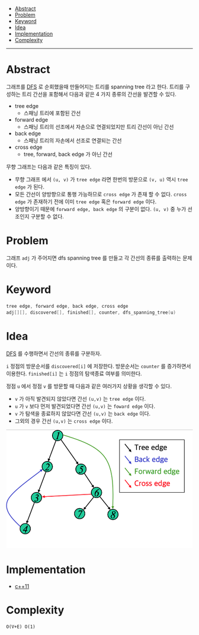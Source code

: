 - [Abstract](#abstract)
- [Problem](#problem)
- [Keyword](#keyword)
- [Idea](#idea)
- [Implementation](#implementation)
- [Complexity](#complexity)

-----

# Abstract

그래프를 [DFS](/fundamentals/graph/dfs/README.md) 로 순회했을때 만들어지는 트리를 spanning tree 라고 한다. 트리를 구성하는 트리 간선을 포함해서 다음과 같은 4 가지 종류의 간선을 발견할 수 있다.

- tree edge
  - 스패닝 트리에 포함된 간선
- forward edge
  - 스패닝 트리의 선조에서 자손으로 연결되었지만 트리 간선이 아닌 간선
- back edge
  - 스패닝 트리의 자손에서 선조로 연결되는 간선
- cross edge
  - tree, forward, back edge 가 아닌 간선

무향 그래프는 다음과 같은 특징이 있다.

- 무향 그래프 에서 `(u, v)` 가 `tree edge` 라면 한번의 방문으로 `(v,
  u)` 역시 `tree edge` 가 된다.
- 모든 간선이 양방향으로 통행 가능하므로 `cross edge` 가 존재 할 수
  없다. `cross edge` 가 존재하기 전에 이미 `tree edge` 혹은 `forward
  edge` 이다.
- 양방향이기 때문에 `forward edge, back edge` 의 구분이 없다. `(u, v)`
  중 누가 선조인지 구분할 수 없다.

# Problem

그래프 `adj` 가 주어지면 dfs spanning tree 를 만들고 각 간선의 종류를 출력하는 문제이다.

# Keyword

```cpp
tree edge, forward edge, back edge, cross edge
adj[][], discovered[], finished[], counter, dfs_spanning_tree(u)
```
  
# Idea

[DFS](/fundamentals/graph/dfs/README.md) 를 수행하면서 간선의 종류를 구분하자.

`i` 정점의 방문순서를 `discovered[i]` 에 저장한다. 방문순서는
`counter` 를 증가하면서 이용한다.  `finished[i]` 는 `i` 정점의
탐색종료 여부를 의미한다.

정점 `u` 에서 정점 `v` 를 방문할 때 다음과 같은 여러가지 상황을 생각할
수 있다.

* `v` 가 아직 발견되지 않았다면 간선 `(u,v)` 는 `tree edge` 이다.
* `u` 가 `v` 보다 먼저 발견되었다면 간선 `(u,v)` 는 `foward edge` 이다.
* `v` 가 탐색을 종료하지 않았다면 간선 `(u,v)` 는 `back edge` 이다.
* 그외의 경우 간선 `(u,v)` 는 `cross edge` 이다.

![](dfsspanningtree.png)

# Implementation

* [c++11](a.cpp)

# Complexity

```
O(V+E) O(1)
```
